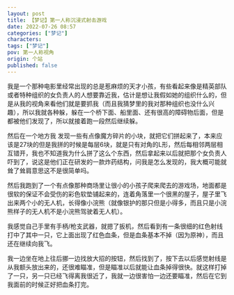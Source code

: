 ```yaml
---
layout: post
title: 【梦记】第一人称沉浸式射击游戏
date: 2022-07-26 08:57
categories: ["梦记"]
characters: 
tags: ["梦记"]
pov: 第一人称视角
origin: 个站
published: false
---
```


我是一个那种电影里经常出现的总是惹麻烦的天才小孩，有些看起来像是精英部队或者特种组织的女负责人的人想要靠近我，估计是想让我假如她的组织什么的，但是从我的视角来看他们就是要抓我（而且我猜梦里的我对那种组织也没什么兴趣），所以我就各种躲，躲在一个桥下面、船里面、还有很高的障碍物后面，但是都被他们发现了，所以就接着跑一段然后继续躲。

然后在一个地方我 发现一些有点像魔方碎片的小块，就把它们拼起来了，本来应该是27块的但是我拼的时候是每层6块，就是只有对角的L形，然后每相邻两层相互错开，我也不知道我为什么拼了这么个东西，然后拿起来以后就把那个女负责人吓到了，说这是他们正在研发的一款炸药结构，问我是怎么发现的，我大概可能就耸了耸肩意思这不是很简单吗。

然后我跑到了一个有点像那种商场里让很小的小孩子爬来爬去的游戏场，地面都是很软的保证不会受伤的彩色软垫铺起来的，连着角落里一个很黑的屋子，屋子里飞出来两个小的无人机，长得像小浣熊（就像银护的那只但是小得多，而且只是小浣熊样子的无人机不是小浣熊驾驶着无人机）。

我感觉自己手里有手柄/枪支武器，就摁了扳机，然后看到有一条很细的红色射线打中了其中一只，它上面出现了红色血条，但是血条基本不掉（因为原神），而且还在继续向我飞。

我一边坐在地上往后挪一边找放大招的按钮，然后找到了，按下去以后感觉射线是从我额头放出来的，还很难瞄准，但是瞄准以后就能让血条掉得很快。就这样打掉了一只，另一只已经飞得离我很近了，我就一边很害怕一边还要瞄准，然后在它到我面前的时候正好把血条打完。
